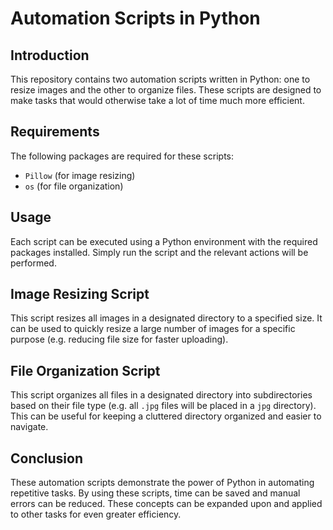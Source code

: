 # Automation Scripts in Python

## Introduction
This repository contains two automation scripts written in Python: one to resize images and the other to organize files. These scripts are designed to make tasks that would otherwise take a lot of time much more efficient.

## Requirements
The following packages are required for these scripts:
- `Pillow` (for image resizing)
- `os` (for file organization)

## Usage
Each script can be executed using a Python environment with the required packages installed. Simply run the script and the relevant actions will be performed.

## Image Resizing Script
This script resizes all images in a designated directory to a specified size. It can be used to quickly resize a large number of images for a specific purpose (e.g. reducing file size for faster uploading).

## File Organization Script
This script organizes all files in a designated directory into subdirectories based on their file type (e.g. all `.jpg` files will be placed in a `jpg` directory). This can be useful for keeping a cluttered directory organized and easier to navigate.

## Conclusion
These automation scripts demonstrate the power of Python in automating repetitive tasks. By using these scripts, time can be saved and manual errors can be reduced. These concepts can be expanded upon and applied to other tasks for even greater efficiency.
